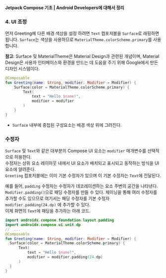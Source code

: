 #### Jetpack Compose 기초 | Android Developers에 대해서 정리
### 4. UI 조정
먼저 Greeting에 다른 배경 색상을 설정 하려면 ```Text``` 컴포저블을 ```Surface```로 래핑하면 됩니다. ```Surface```는 색상을 사용하므로 ```MaterialTheme.colorScheme.primary```를 사용합니다.

**참고**: Surface 및 MaterialTheme은 Material Design과 관련된 개념이며, Material Design은 사용자 인터페이스와 환경을 만드는 데 도움을 주기 위해 Google에서 만든 디자인 시스템이다.
```kotlin
@Composable
fun Greeting(name: String, modifier: Modifier = Modifier) {
    Surface(color = MaterialTheme.colorScheme.primary) {
        Text(
            text = "Hello $name!",
            modifier = modifier
        )
    }
}
```
+ ```Surface``` 내부에 중첩된 구성요소는 배경 색상 위에 그려진다.

### 수정자
```Surface``` 및 ```Text```와 같은 대부분의 Compose UI 요소는 ```modifier``` 매개변수를 선택적으로 허용한다.\
 수정자는 상위 요소 레이아웃 내에서 UI 요소가 배치되고 표시되고 동작하는 방식을 UI 요소에 알려준다.\
  ```Greeting``` 컴포저블에는 이미 기본 수정자가 있으며 이 기본 수정자는 ```Text```에 전달된다.

예를 들어, ```padding``` 수정자는 수정자가 데코레이션하는 요소 주변의 공간을 나타낸다. ```Modifier.padding()```으로 패딩 수정자를 만들 수 있다. 체이닝을 통해 여러 수정자를 추가할 수도 있으므로 여기서는 패딩 수정자를 기본 수정자 ```modifier.padding(24.dp)``` 
에 추가할 수 있다.\
이제 화면의 ```Text```에 패딩을 추가하는 아래 코드.
  ```kotlin
  import androidx.compose.foundation.layout.padding
import androidx.compose.ui.unit.dp
//  ...
@Composable
fun Greeting(name: String, modifier: Modifier = Modifier) {
    Surface(color = MaterialTheme.colorScheme.primary) {
        Text(
            text = "Hello $name!",
            modifier = modifier.padding(24.dp)
        )
    }
}
  ```